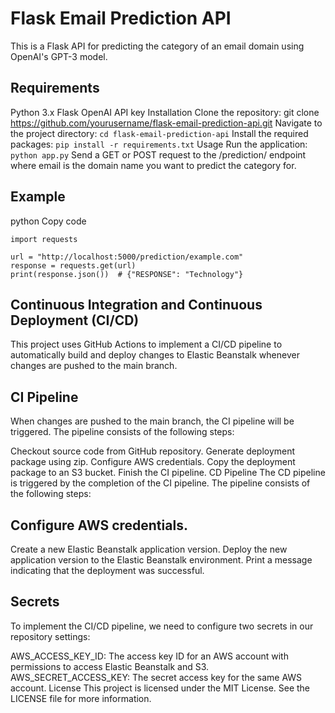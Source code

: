 # Flask Email Prediction API
This is a Flask API for predicting the category of an email domain using OpenAI's GPT-3 model.

## Requirements
Python 3.x
Flask
OpenAI API key
Installation
Clone the repository: git clone https://github.com/yourusername/flask-email-prediction-api.git
Navigate to the project directory: ```cd flask-email-prediction-api```
Install the required packages: ```pip install -r requirements.txt```
Usage
Run the application: ```python app.py```
Send a GET or POST request to the /prediction/<email> endpoint where email is the domain name you want to predict the category for.


## Example
python
Copy code


```
import requests

url = "http://localhost:5000/prediction/example.com"
response = requests.get(url)
print(response.json())  # {"RESPONSE": "Technology"}
```
  
  
  
## Continuous Integration and Continuous Deployment (CI/CD)
This project uses GitHub Actions to implement a CI/CD pipeline to automatically build and deploy changes to Elastic Beanstalk whenever changes are pushed to the main branch.

## CI Pipeline
When changes are pushed to the main branch, the CI pipeline will be triggered. The pipeline consists of the following steps:

Checkout source code from GitHub repository.
Generate deployment package using zip.
Configure AWS credentials.
Copy the deployment package to an S3 bucket.
Finish the CI pipeline.
CD Pipeline
The CD pipeline is triggered by the completion of the CI pipeline. The pipeline consists of the following steps:

## Configure AWS credentials.
Create a new Elastic Beanstalk application version.
Deploy the new application version to the Elastic Beanstalk environment.
Print a message indicating that the deployment was successful.

## Secrets
To implement the CI/CD pipeline, we need to configure two secrets in our repository settings:

AWS_ACCESS_KEY_ID: The access key ID for an AWS account with permissions to access Elastic Beanstalk and S3.
AWS_SECRET_ACCESS_KEY: The secret access key for the same AWS account.
License
This project is licensed under the MIT License. See the LICENSE file for more information.










